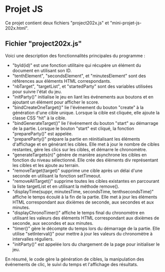 # Projet JS
Ce projet contient deux fichiers "project202x.js" et "mini-projet-js-202x.html".

## Fichier "project202x.js"
Voici  une description des fonctionnalités principales du programme :
- "byId(id)" est une fonction utilitaire qui récupère un élément du document en utilisant son ID.
- "tenthElement", "secondsElement", et "minutesElement" sont des références aux éléments HTML correspondants. 
- "nbTarget", "targetList", et "startedParty" sont des variables utilisées pour suivre l'état du jeu. 
- "initParty()" initialise le jeu en liant les événements aux boutons et en ajoutant un élément pour afficher le score. 
- "bindCreateOneTarget()" lie l'événement du bouton "create" à la génération d'une cible unique. Lorsque la cible est cliquée, elle ajoute la classe CSS "hit" à la cible.
- "bindGenerateTarget()" lie l'événement du bouton "start" au démarrage de la partie. Lorsque le bouton "start" est cliqué, la fonction "prepareParty()" est appelée. 
- "prepareParty()" prépare la partie en réinitialisant les éléments d'affichage et en générant les cibles. Elle met à jour le nombre de cibles restantes, gère les clics sur les cibles, et démarre le chronomètre.
- "generateTargets(n)" génère de manière asynchrone les cibles en fonction du niveau sélectionné. Elle crée des éléments div représentant les cibles et les ajoute au terrain. 
- "removeTarget(target)" supprime une cible après un délai d'une seconde en utilisant la fonction setTimeout.
- "removeAllTarget()" supprime toutes les cibles existantes en parcourant la liste targetList et en utilisant la méthode remove().
- "displayTime(suppr, minutesTime, secondsTime, tenthsecondsTime)" affiche le temps écoulé à la fin de la partie. Elle met à jour les éléments HTML correspondant aux dixièmes de seconde, aux secondes et aux minutes.
- "displayChronoTimer()" affiche le temps final du chronomètre en utilisant les valeurs des éléments HTML correspondant aux dixièmes de seconde, aux secondes et aux minutes.
- "timer()" gère le décompte du temps lors du démarrage de la partie. Elle utilise "setInterval()" pour mettre à jour les valeurs du chronomètre à intervalles réguliers.
- "initParty()" est appelée lors du chargement de la page pour initialiser le jeu.

En résumé, le code gère la génération de cibles, la manipulation des événements de clic, le suivi du temps et l'affichage des résultats.